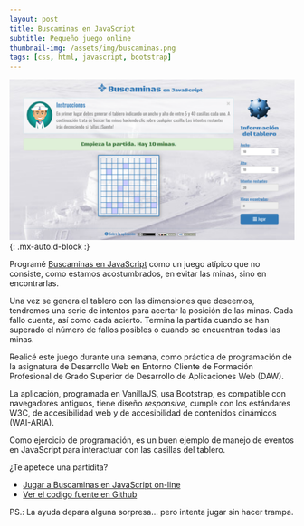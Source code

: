 ```yaml
---
layout: post
title: Buscaminas en JavaScript
subtitle: Pequeño juego online
thumbnail-img: /assets/img/buscaminas.png
tags: [css, html, javascript, bootstrap]
---
```


![Buscaminas](/assets/img/buscaminas.png){: .mx-auto.d-block :}

Programé [Buscaminas en JavaScript](https://javguerra.github.io/Buscaminas-en-JavaScript/index.html) como un juego atípico que no consiste, como estamos acostumbrados, en evitar las minas, sino en encontrarlas.

Una vez se genera el tablero con las dimensiones que deseemos, tendremos una serie de intentos para acertar la posición de las minas. Cada fallo cuenta, así como cada acierto. Termina la partida cuando se han superado el número de fallos posibles o cuando se encuentran todas las minas.

Realicé este juego durante una semana, como práctica de programación de la asignatura de Desarrollo Web en Entorno Cliente de Formación Profesional de Grado Superior de Desarrollo de Aplicaciones Web (DAW).

La aplicación, programada en VanillaJS, usa Bootstrap, es compatible con navegadores antiguos, tiene diseño _responsive_, cumple con los estándares W3C, de accesibilidad web y de accesibilidad de contenidos dinámicos (WAI-ARIA).

Como ejercicio de programación, es un buen ejemplo de manejo de eventos en JavaScript para interactuar con las casillas del tablero.

¿Te apetece una partidita?

* [Jugar a Buscaminas en JavaScript on-line](https://javguerra.github.io/Buscaminas-en-JavaScript/index.html)
* [Ver el codigo fuente en Github](https://github.com/JavGuerra/Buscaminas-en-JavaScript)

PS.: La ayuda depara alguna sorpresa... pero intenta jugar sin hacer trampa.

